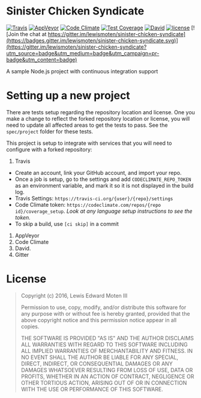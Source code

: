 # Sinister Chicken Syndicate

[![Travis](https://img.shields.io/travis/lewismoten/sinister-chicken-syndicate.svg?style=flat-square&label=linux%20%26%20osx%20build)](https://travis-ci.org/lewismoten/sinister-chicken-syndicate)
[![AppVeyor](https://img.shields.io/appveyor/ci/lewismoten/sinister-chicken-syndicate/master.svg?style=flat-square&label=windows%20build)](https://ci.appveyor.com/project/lewismoten/sinister-chicken-syndicate)
[![Code Climate](https://codeclimate.com/github/lewismoten/Sinister-Chicken-Syndicate/badges/gpa.svg)](https://codeclimate.com/github/lewismoten/Sinister-Chicken-Syndicate)
[![Test Coverage](https://codeclimate.com/github/lewismoten/Sinister-Chicken-Syndicate/badges/coverage.svg)](https://codeclimate.com/github/lewismoten/Sinister-Chicken-Syndicate/coverage)
[![David](https://img.shields.io/david/lewismoten/sinister-chicken-syndicate.svg?style=flat-square)](https://david-dm.org/lewismoten/sinister-chicken-syndicate)
[![license](https://img.shields.io/badge/license-ISC-brightgreen.svg?style=flat-square)](https://raw.githubusercontent.com/lewismoten/sinister-chicken-syndicate/master/LICENSE.md)
[![Join the chat at https://gitter.im/lewismoten/sinister-chicken-syndicate](https://badges.gitter.im/lewismoten/sinister-chicken-syndicate.svg)](https://gitter.im/lewismoten/sinister-chicken-syndicate?utm_source=badge&utm_medium=badge&utm_campaign=pr-badge&utm_content=badge)

A sample Node.js project with continuous integration support

# Setting up a new project

There are tests setup regarding the repository location and license. One you make a change to reflect the forked repository location or license, you will need to update all affected areas to get the tests to pass. See the `spec/project` folder for these tests.

This project is setup to integrate with services that you will need to configure with a forked repository:

1. Travis
 - Create an account, link your GitHub account, and import your repo.
 - Once a job is setup, go to the settings and add `CODECLIMATE_REPO_TOKEN` as an environment variable, and mark it so it is not displayed in the build log.
 - Travis Settings: `https://travis-ci.org/{user}/{repo}/settings`
 - Code Climate token: `https://codeclimate.com/repos/{repo id}/coverage_setup`. *Look at any language setup instructions to see the token.*
 - To skip a build, use `[ci skip]` in a commit
1. AppVeyor
1. Code Climate
1. David.
1. Gitter

# License

> Copyright (c) 2016, Lewis Edward Moten III
>
> Permission to use, copy, modify, and/or distribute this software for any purpose with or without fee is hereby granted, provided that the above copyright notice and this permission notice appear in all copies.
>
> THE SOFTWARE IS PROVIDED "AS IS" AND THE AUTHOR DISCLAIMS ALL WARRANTIES WITH REGARD TO THIS SOFTWARE INCLUDING ALL IMPLIED WARRANTIES OF MERCHANTABILITY AND FITNESS. IN NO EVENT SHALL THE AUTHOR BE LIABLE FOR ANY SPECIAL, DIRECT, INDIRECT, OR CONSEQUENTIAL DAMAGES OR ANY DAMAGES WHATSOEVER RESULTING FROM LOSS OF USE, DATA OR PROFITS, WHETHER IN AN ACTION OF CONTRACT, NEGLIGENCE OR OTHER TORTIOUS ACTION, ARISING OUT OF OR IN CONNECTION WITH THE USE OR PERFORMANCE OF THIS SOFTWARE.
